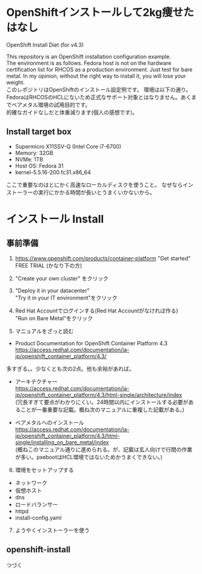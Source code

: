 # OpenShiftインストールして2kg痩せたはなし  
OpenShift Install Diet (for v4.3)  

This repository is an OpenShift installation configuration example.  
The environment is as follows. Fedora host is not on the hardware certification list for RHCOS as a production environment. Just test for bare metal. In my opinion, without the right way to install it, you will lose your weight.  
このレポジトリはOpenShiftのインストール設定例です。
環境は以下の通り。FedoraはRHCOSのHCLにないため正式なサポート対象とはなりません。あくまでベアメタル環境の試用目的です。  
的確なガイドなしだと体重減ります(個人の感想です)。

## Install target box
 - Supermicro X11SSV-Q (Intel Core i7-6700)
 - Memory: 32GB
 - NVMe: 1TB
 - Host OS: Fedora 31
 - kernel-5.5.16-200.fc31.x86_64

 ここで重要なのはとにかく高速なローカルディスクを使うこと。
 なぜならインストーラーの実行にかかる時間が長いとうまくいかないから。

# インストール Install

## 事前準備

1) https://www.openshift.com/products/container-platform
  "Get started" FREE TRIAL (かなり下の方)

2) "Create your own cluster" をクリック

3) "Deploy it in your datacenter"  
   "Try it in your IT environment"をクリック

4) Red Hat Accountでログインする(Red Hat Accountがなければ作る)  
   "Run on Bare Metal"をクリック

5) マニュアルをざっと読む

- Product Documentation for OpenShift Container Platform 4.3  
https://access.redhat.com/documentation/ja-jp/openshift_container_platform/4.3/

多すぎる。。少なくとも次の2点。他も余裕があれば。

- アーキテクチャー  
https://access.redhat.com/documentation/ja-jp/openshift_container_platform/4.3/html-single/architecture/index  
(冗長すぎて要点がわかりにくい。24時間以内にインストールする必要があることが一番重要な記載。概ね次のマニュアルに重複した記載がある。)

- ベアメタルへのインストール  
https://access.redhat.com/documentation/ja-jp/openshift_container_platform/4.3/html-single/installing_on_bare_metal/index  
(概ねこのマニュアル通りに進められる。が、記載は玄人向けで行間の作業が多い。pxebootはHCL環境ではないためかうまくできない。)

6) 環境をセットアップする

 - ネットワーク
 - 仮想ホスト
 - dns
 - ロードバランサー
 - httpd
 - install-config.yaml

7) ようやくインストーラーを使う


## openshift-install

つづく